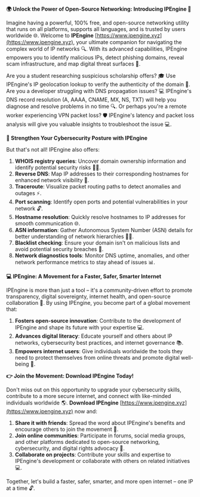 **🌍 Unlock the Power of Open-Source Networking: Introducing IPEngine 🚀**

Imagine having a powerful, 100% free, and open-source networking utility that runs on all platforms, supports all languages, and is trusted by users worldwide 🌐. Welcome to **IPEngine** [https://www.ipengine.xyz](https://www.ipengine.xyz), your ultimate companion for navigating the complex world of IP networks 🔍. With its advanced capabilities, IPEngine empowers you to identify malicious IPs, detect phishing domains, reveal scam infrastructure, and map digital threat surfaces 🚨.

Are you a student researching suspicious scholarship offers? 🎓 Use IPEngine's IP geolocation lookup to verify the authenticity of the domain 📍. Are you a developer struggling with DNS propagation issues? 💻 IPEngine's DNS record resolution (A, AAAA, CNAME, MX, NS, TXT) will help you diagnose and resolve problems in no time 🔍. Or perhaps you're a remote worker experiencing VPN packet loss? 🛡️ IPEngine's latency and packet loss analysis will give you valuable insights to troubleshoot the issue 💻.

**🔐 Strengthen Your Cybersecurity Posture with IPEngine**

But that's not all! IPEngine also offers:

1. **WHOIS registry queries**: Uncover domain ownership information and identify potential security risks 🕵️‍♂️.
2. **Reverse DNS**: Map IP addresses to their corresponding hostnames for enhanced network visibility 🔎.
3. **Traceroute**: Visualize packet routing paths to detect anomalies and outages ⚡️.
4. **Port scanning**: Identify open ports and potential vulnerabilities in your network 🔓.
5. **Hostname resolution**: Quickly resolve hostnames to IP addresses for smooth communication 🌐.
6. **ASN information**: Gather Autonomous System Number (ASN) details for better understanding of network hierarchies 👨‍🚀.
7. **Blacklist checking**: Ensure your domain isn't on malicious lists and avoid potential security breaches 🔴.
8. **Network diagnostics tools**: Monitor DNS uptime, anomalies, and other network performance metrics to stay ahead of issues 📊.

**💻 IPEngine: A Movement for a Faster, Safer, Smarter Internet**

IPEngine is more than just a tool – it's a community-driven effort to promote transparency, digital sovereignty, internet health, and open-source collaboration 🌟. By using IPEngine, you become part of a global movement that:

1. **Fosters open-source innovation**: Contribute to the development of IPEngine and shape its future with your expertise 💻.
2. **Advances digital literacy**: Educate yourself and others about IP networks, cybersecurity best practices, and internet governance 📚.
3. **Empowers internet users**: Give individuals worldwide the tools they need to protect themselves from online threats and promote digital well-being 💪.

**👉 Join the Movement: Download IPEngine Today!**

Don't miss out on this opportunity to upgrade your cybersecurity skills, contribute to a more secure internet, and connect with like-minded individuals worldwide 🌎. **Download IPEngine** [https://www.ipengine.xyz](https://www.ipengine.xyz) now and:

1. **Share it with friends**: Spread the word about IPEngine's benefits and encourage others to join the movement 👫.
2. **Join online communities**: Participate in forums, social media groups, and other platforms dedicated to open-source networking, cybersecurity, and digital rights advocacy 🤝.
3. **Collaborate on projects**: Contribute your skills and expertise to IPEngine's development or collaborate with others on related initiatives 💻.

Together, let's build a faster, safer, smarter, and more open internet – one IP at a time 🔓.
